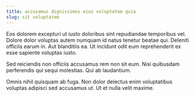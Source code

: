 ```yaml
---
title: accusamus dignissimos eius voluptatem quia
slug: sit voluptatem
---
```


Eos dolorem excepturi ut iusto doloribus sint repudiandae temporibus vel. Dolore dolor voluptas autem numquam id natus tenetur beatae qui. Deleniti officiis earum in. Aut blanditiis ea. Ut incidunt odit eum reprehenderit ex esse sapiente voluptas iusto.

Sed reiciendis non officiis accusamus rem non sit eum. Nisi quibusdam perferendis qui sequi molestias. Qui ab laudantium.

Omnis nihil quisquam ab fuga. Non dolor delectus enim voluptatibus voluptas adipisci sed accusamus ut. Ut et nulla velit maxime.
